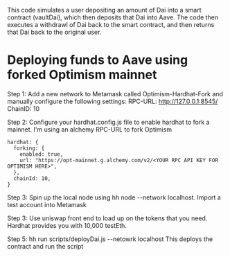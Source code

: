 This code simulates a user depositing an amount of Dai into a smart contract (vaultDai), which then deposits that Dai into Aave. The code then executes a withdrawl of Dai back to the smart contract, and then returns that Dai back to the original user.

# Deploying funds to Aave using forked Optimism mainnet

Step 1: Add a new network to Metamask called Optimism-Hardhat-Fork and manually configure the following settings:
RPC-URL: http://127.0.0.1:8545/  
 ChainID: 10

Step 2: Configure your hardhat.config.js file to enable hardhat to fork a mainnet. I'm using an alchemy RPC-URL to fork Optimism

    hardhat: {
      forking: {
        enabled: true,
        url: "https://opt-mainnet.g.alchemy.com/v2/<YOUR RPC API KEY FOR OPTIMISM HERE>",
      },
      chainId: 10,
    }

Step 3: Spin up the local node using hh node --network localhost. Import a test account into Metamask

Step 3: Use uniswap front end to load up on the tokens that you need. Hardhat provides you with 10,000 testEth.

Step 5: hh run scripts/deployDai.js --netowrk localhost
This deploys the contract and run the script
